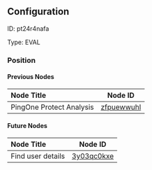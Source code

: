 # 
## Configuration
ID:  pt24r4nafa

Type: EVAL 








### Position

#### Previous Nodes
| Node Title | Node ID |
| :------------- | ------------ |
| PingOne Protect Analysis | [zfpuewwuhl](./zfpuewwuhl.md) | 
 
 #### Future Nodes
| Node Title | Node ID |
| :------------- | ------------ |
| Find user details |[3y03qc0kxe](./3y03qc0kxe.md) | 